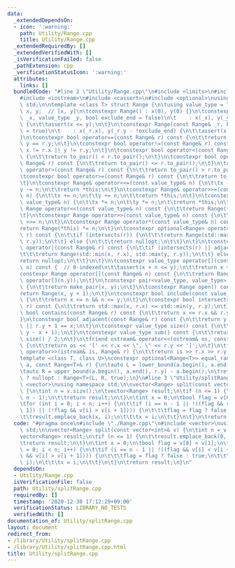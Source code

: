 ```yaml
---
data:
  _extendedDependsOn:
  - icon: ':warning:'
    path: Utility/Range.cpp
    title: Utility/Range.cpp
  _extendedRequiredBy: []
  _extendedVerifiedWith: []
  _isVerificationFailed: false
  _pathExtension: cpp
  _verificationStatusIcon: ':warning:'
  attributes:
    links: []
  bundledCode: "#line 2 \"Utility/Range.cpp\"\n#include <limits>\n#include <algorithm>\n\
    #include <iostream>\n#include <cassert>\n#include <optional>\nusing namespace\
    \ std;\n\ntemplate <class T> struct Range {\n\tusing value_type = T;\n\tvalue_type\
    \ x, y;  // [x, y]\n\tconstexpr Range() : x(0), y(0) {}\n\tconstexpr Range(value_type\
    \ _x, value_type _y, bool exclude_end = false)\n\t    : x(_x), y(_y - !exclude_end)\
    \ {\n\t\tassert(x <= y);\n\t}\n\tconstexpr Range(const Range& _r, bool exclude_end\
    \ = true)\n\t    : x(_r.x), y(_r.y - !exclude_end) {\n\t\tassert(x <= y);\n\t\
    }\n\tconstexpr bool operator==(const Range& r) const {\n\t\treturn x == r.x &&\
    \ y == r.y;\n\t}\n\tconstexpr bool operator!=(const Range& r) const {\n\t\treturn\
    \ x != r.x || y != r.y;\n\t}\n\tconstexpr bool operator<(const Range& r) const\
    \ {\n\t\treturn to_pair() < r.to_pair();\n\t}\n\tconstexpr bool operator<=(const\
    \ Range& r) const {\n\t\treturn to_pair() <= r.to_pair();\n\t}\n\tconstexpr bool\
    \ operator>(const Range& r) const {\n\t\treturn to_pair() > r.to_pair();\n\t}\n\
    \tconstexpr bool operator>=(const Range& r) const {\n\t\treturn to_pair() >= r.to_pair();\n\
    \t}\n\tconstexpr Range& operator<<=(const value_type& n) {\n\t\tx -= n;\n\t\t\
    y -= n;\n\t\treturn *this;\n\t}\n\tconstexpr Range& operator>>=(const value_type&\
    \ n) {\n\t\tx += n;\n\t\ty += n;\n\t\treturn *this;\n\t}\n\tconstexpr Range& operator*=(const\
    \ value_type& n) {\n\t\tx *= n;\n\t\ty *= n;\n\t\treturn *this;\n\t}\n\tconstexpr\
    \ Range operator<<(const value_type& n) const {\n\t\treturn Range(*this) <<= n;\n\
    \t}\n\tconstexpr Range operator>>(const value_type& n) const {\n\t\treturn Range(*this)\
    \ >>= n;\n\t}\n\tconstexpr Range operator*(const value_type& n) const {\n\t\t\
    return Range(*this) *= n;\n\t}\n\tconstexpr optional<Range> operator&(const Range&\
    \ r) const {\n\t\tif (intersects(r)) {\n\t\t\treturn Range(std::max(x, r.x), std::min(y,\
    \ r.y));\n\t\t} else {\n\t\t\treturn nullopt;\n\t\t}\n\t}\n\tconstexpr optional<Range>\
    \ operator|(const Range& r) const {\n\t\tif (intersects(r) || adjacent(r)) {\n\
    \t\t\treturn Range(std::min(x, r.x), std::max(y, r.y));\n\t\t} else {\n\t\t\t\
    return nullopt;\n\t\t}\n\t}\n\tconstexpr value_type operator[](const value_type&\
    \ n) const {  // 0-indexed\n\t\tassert(x + n <= y);\n\t\treturn x + n;\n\t}\n\t\
    constexpr Range operator[](const Range& n) const {\n\t\treturn Range(operator[](n.x),\
    \ operator[](n.y));\n\t}\n\tconstexpr pair<value_type, value_type> to_pair() const\
    \ {\n\t\treturn make_pair(x, y);\n\t}\n\tconstexpr Range open() const {\n\t\t\
    return Range(x, y + 1);\n\t}\n\tconstexpr bool include(const value_type& n) const\
    \ {\n\t\treturn x <= n && n <= y;\n\t}\n\tconstexpr bool intersects(const Range&\
    \ r) const {\n\t\treturn std::max(x, r.x) <= std::min(y, r.y);\n\t}\n\tconstexpr\
    \ bool contains(const Range& r) const {\n\t\treturn x <= r.x && r.y <= y;\n\t\
    }\n\tconstexpr bool adjacent(const Range& r) const {\n\t\treturn y + 1 == r.x\
    \ || r.y + 1 == x;\n\t}\n\tconstexpr value_type size() const {\n\t\treturn max<value_type>(0,\
    \ y - x + 1);\n\t}\n\tconstexpr value_type sum() const {\n\t\treturn (x + y) *\
    \ size() / 2;\n\t}\n\tfriend ostream& operator<<(ostream& os, const Range& r)\
    \ {\n\t\treturn os << '[' << r.x << \", \" << r.y << ']';\n\t}\n\tfriend istream&\
    \ operator>>(istream& is, Range& r) {\n\t\treturn is >> r.x >> r.y;\n\t}\n};\n\
    template <class T, class U>\nconstexpr optional<Range<T>> equal_range(const U&\
    \ a, const Range<T>& r) {\n\tauto L = lower_bound(a.begin(), a.end(), r.x) - a.begin();\n\
    \tauto R = upper_bound(a.begin(), a.end(), r.y) - a.begin();\n\treturn L == R\
    \ ? nullopt : Range<T>(L, R, true);\n}\n#line 3 \"Utility/splitRange.cpp\"\n#include\
    \ <vector>\nusing namespace std;\n\nvector<Range> split(const vector<int>& v)\
    \ {\n\tint n = v.size();\n\tvector<Range> result;\n\tif (n <= 1) {\n\t\tresult.emplace_back(0,\
    \ n - 1);\n\t\treturn result;\n\t}\n\tint x = 0;\n\tbool flag = v[0] < v[1];\n\
    \tfor (int i = 0; i < n; i++) {\n\t\tif (i == n - 1 || !((flag && v[i] < v[i +\
    \ 1]) || (!flag && v[i] > v[i + 1]))) {\n\t\t\tflag = flag ? false : true;\n\t\
    \t\tresult.emplace_back(x, i);\n\t\t\tx = i;\n\t\t}\n\t}\n\treturn result;\n}\n"
  code: "#pragma once\n#include \"./Range.cpp\"\n#include <vector>\nusing namespace\
    \ std;\n\nvector<Range> split(const vector<int>& v) {\n\tint n = v.size();\n\t\
    vector<Range> result;\n\tif (n <= 1) {\n\t\tresult.emplace_back(0, n - 1);\n\t\
    \treturn result;\n\t}\n\tint x = 0;\n\tbool flag = v[0] < v[1];\n\tfor (int i\
    \ = 0; i < n; i++) {\n\t\tif (i == n - 1 || !((flag && v[i] < v[i + 1]) || (!flag\
    \ && v[i] > v[i + 1]))) {\n\t\t\tflag = flag ? false : true;\n\t\t\tresult.emplace_back(x,\
    \ i);\n\t\t\tx = i;\n\t\t}\n\t}\n\treturn result;\n}\n"
  dependsOn:
  - Utility/Range.cpp
  isVerificationFile: false
  path: Utility/splitRange.cpp
  requiredBy: []
  timestamp: '2020-12-30 17:12:29+09:00'
  verificationStatus: LIBRARY_NO_TESTS
  verifiedWith: []
documentation_of: Utility/splitRange.cpp
layout: document
redirect_from:
- /library/Utility/splitRange.cpp
- /library/Utility/splitRange.cpp.html
title: Utility/splitRange.cpp
---
```

